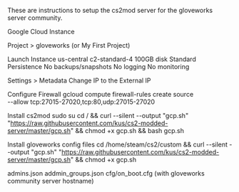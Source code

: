 These are instructions to setup the cs2mod server for the gloveworks server community.

Google Cloud Instance

Project > gloveworks (or My First Project)

Launch Instance
us-central
c2-standard-4
100GB disk
Standard Persistence
No backups/snapshots
No logging
No monitoring

Settings > Metadata
Change IP to the External IP

Configure Firewall
gcloud compute firewall-rules create source \
--allow tcp:27015-27020,tcp:80,udp:27015-27020

Install cs2mod
sudo su
cd / && curl --silent --output "gcp.sh" "https://raw.githubusercontent.com/kus/cs2-modded-server/master/gcp.sh" && chmod +x gcp.sh && bash gcp.sh

Install gloveworks config files
cd /home/steam/cs2/custom && curl --silent --output "gcp.sh" "https://raw.githubusercontent.com/kus/cs2-modded-server/master/gcp.sh" && chmod +x gcp.sh

admins.json
addmin_groups.json
cfg/on_boot.cfg (with gloveworks community server hostname)